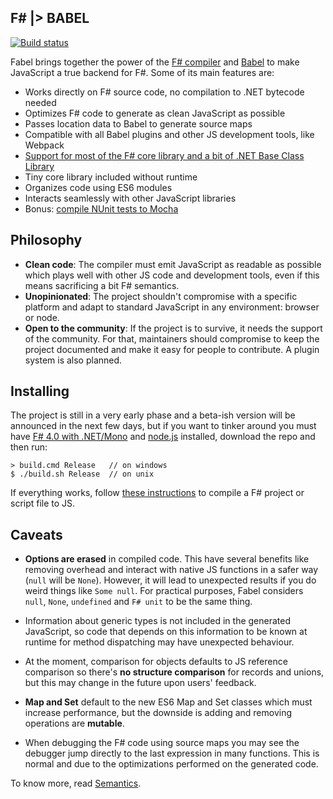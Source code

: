 ## F# |> BABEL

[![Build status](https://ci.appveyor.com/api/projects/status/kjo95sx0k5js50m7?svg=true)](https://ci.appveyor.com/project/alfonsogarciacaro/fabel)

Fabel brings together the power of the [F# compiler](http://fsharp.github.io/FSharp.Compiler.Service/) and [Babel](http://babeljs.io) to make JavaScript a true backend for F#. Some of its main features are:

- Works directly on F# source code, no compilation to .NET bytecode needed
- Optimizes F# code to generate as clean JavaScript as possible
- Passes location data to Babel to generate source maps
- Compatible with all Babel plugins and other JS development tools, like Webpack
- [Support for most of the F# core library and a bit of .NET Base Class Library](docs/compatibility.md)
- Tiny core library included without runtime
- Organizes code using ES6 modules 
- Interacts seamlessly with other JavaScript libraries
- Bonus: [compile NUnit tests to Mocha](docs/testing.md)

## Philosophy

- **Clean code**: The compiler must emit JavaScript as readable as possible which plays well with other JS code and development tools, even if this means sacrificing a bit F# semantics. 
- **Unopinionated**: The project shouldn't compromise with a specific platform and adapt to standard JavaScript in any environment: browser or node.
- **Open to the community**: If the project is to survive, it needs the support of the community. For that, maintainers should compromise to keep the project documented and make it easy for people to contribute. A plugin system is also planned.

## Installing

The project is still in a very early phase and a beta-ish version will be announced in the next few days, but if you want to tinker around you must have [F# 4.0 with .NET/Mono](http://fsharp.org) and [node.js](https://nodejs.org) installed, download the repo and then run:
```
> build.cmd Release   // on windows    
$ ./build.sh Release  // on unix
```
If everything works, follow [these instructions](docs/compiling.md) to compile a F# project or script file to JS.

## Caveats

- **Options are erased** in compiled code. This have several benefits like removing overhead and interact with native JS functions in a safer way (`null` will be `None`). However, it will lead to unexpected results if you do weird things like `Some null`. For practical purposes, Fabel considers `null`, `None`, `undefined` and `F# unit` to be the same thing.

- Information about generic types is not included in the generated JavaScript, so code that depends on this information to be known at runtime for method dispatching may have unexpected behaviour.

- At the moment, comparison for objects defaults to JS reference comparison so there's **no structure comparison** for records and unions, but this may change in the future upon users' feedback.

- **Map and Set** default to the new ES6 Map and Set classes which must increase performance, but the downside is adding and removing operations are **mutable**.

- When debugging the F# code using source maps you may see the debugger jump directly to the last expression in many functions. This is normal and due to the optimizations performed on the generated code.

To know more, read [Semantics](docs/semantics.md).
    